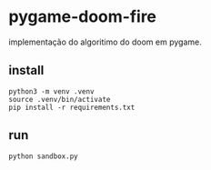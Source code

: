 # pygame-doom-fire
implementação do algoritimo do doom em pygame.

## install 
```
python3 -m venv .venv
source .venv/bin/activate
pip install -r requirements.txt
```

## run
```
python sandbox.py
```
